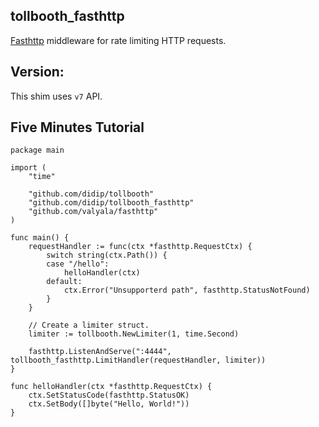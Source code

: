 ## tollbooth_fasthttp

[Fasthttp](https://github.com/valyala/fasthttp) middleware for rate limiting HTTP requests.


## Version:

This shim uses `v7` API.


## Five Minutes Tutorial

```
package main

import (
	"time"

	"github.com/didip/tollbooth"
	"github.com/didip/tollbooth_fasthttp"
	"github.com/valyala/fasthttp"
)

func main() {
	requestHandler := func(ctx *fasthttp.RequestCtx) {
		switch string(ctx.Path()) {
		case "/hello":
			helloHandler(ctx)
		default:
			ctx.Error("Unsupporterd path", fasthttp.StatusNotFound)
		}
	}

	// Create a limiter struct.
	limiter := tollbooth.NewLimiter(1, time.Second)

	fasthttp.ListenAndServe(":4444", tollbooth_fasthttp.LimitHandler(requestHandler, limiter))
}

func helloHandler(ctx *fasthttp.RequestCtx) {
	ctx.SetStatusCode(fasthttp.StatusOK)
	ctx.SetBody([]byte("Hello, World!"))
}
```